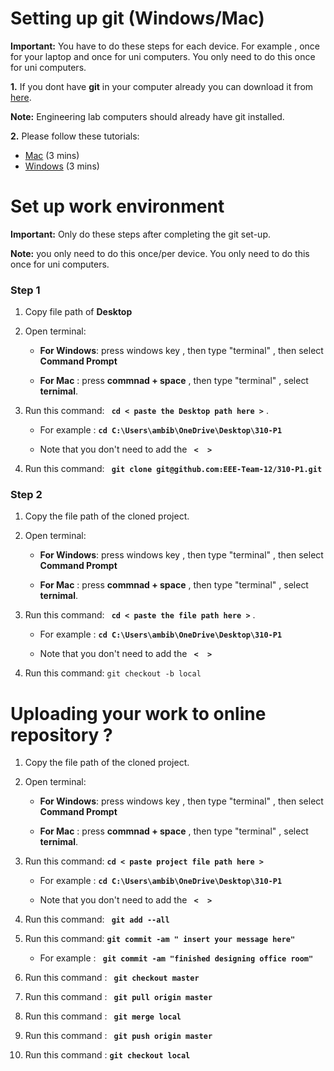 # Setting up git (Windows/Mac)

**Important:** You have to do these steps for each device. For example , once for your laptop and once for uni computers. You only need to do this once for uni computers.

**1.**  If you dont have **git** in your computer already you can download it from [here](https://git-scm.com/downloads).

**Note:** Engineering lab computers should already have git installed.

**2.** Please follow these tutorials:
- [Mac](https://www.youtube.com/watch?v=8BLLShRqKd4) (3 mins)
- [Windows](https://www.youtube.com/watch?v=WgZIv5HI44o) (3 mins)



# Set up work environment

**Important:** Only do these steps after completing the git set-up.

**Note:**  you only need to do this once/per device. You only need to do this once for uni computers.

### Step 1


1. Copy file path of **Desktop**


2. Open terminal:
	- **For Windows**: press windows key , then type "terminal" , then select **Command Prompt**

	
	- **For Mac** : press  **commnad + space** , then type "terminal" , select **ternimal**.


3. Run this command: **`` cd < paste the Desktop path here >``** .
		
	- For example :	 **``cd C:\Users\ambib\OneDrive\Desktop\310-P1``**
	
	- Note that you don't need to add the **`` <  >``** 

	
4. Run this command: **`` git clone git@github.com:EEE-Team-12/310-P1.git``**



### Step 2

1. Copy the file path of the cloned project.


2. Open terminal:
	- **For Windows**: press windows key , then type "terminal" , then select **Command Prompt**

	
	- **For Mac** : press  **commnad + space** , then type "terminal" , select **ternimal**.


3. Run this command: **`` cd < paste the file path here >``** .
		
	- For example :	 **``cd C:\Users\ambib\OneDrive\Desktop\310-P1``**
	
	- Note that you don't need to add the **`` <  >``**  


4. Run this command: ``git checkout -b local``


# Uploading your work to online repository ?

1. Copy the file path of the cloned project.


2. Open terminal:
	- **For Windows**: press windows key , then type "terminal" , then select **Command Prompt**

	
	- **For Mac** : press  **commnad + space** , then type "terminal" , select **ternimal**.



3. Run this command:  **`cd < paste project file path here >`**  

	- For example :  **`cd C:\Users\ambib\OneDrive\Desktop\310-P1`**
	
	 - Note that you don't need to add the **`` <  >``**  


4. Run this command: **`` git add --all``**

5.  Run this command: **``git commit -am " insert your message here"``**


	- For example : **`` git commit -am "finished designing office room"``**

	
7. Run this command : **`` git checkout master``**

8. Run this command : **`` git pull origin master``**

9. Run this command : **`` git merge local``**

 
10. Run this command : **`` git push origin master``**


11. Run this command : **``git checkout local``**




































 





















